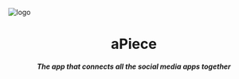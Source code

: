 ![logo]()

<h1 align="center"> aPiece </h1> 
<h5 align="center"> The app that connects all the social media apps together </h5>

